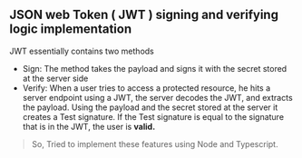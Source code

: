 ## JSON web Token ( JWT ) signing and verifying logic implementation
JWT essentially contains two methods

 - Sign: The method takes the payload and signs it with the secret stored at the server side
 - Verify: When a user tries to access a protected resource, he hits a server endpoint using a JWT, the server decodes the JWT, and extracts the payload. Using the payload and the secret stored at the server it creates a Test signature. If the Test signature is equal to the signature that is in the JWT, the user is **valid.**

> So, Tried to implement these features using Node and Typescript.
